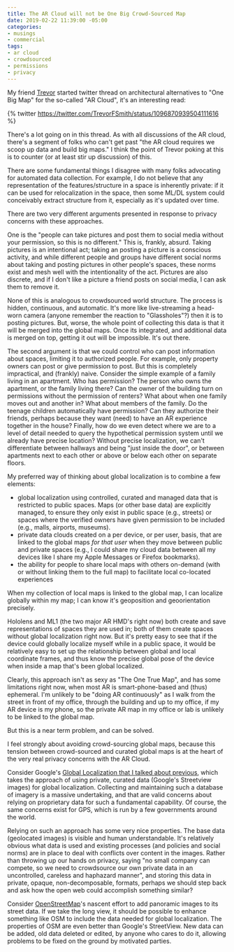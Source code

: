 ```yaml
---
title: The AR Cloud will not be One Big Crowd-Sourced Map
date: 2019-02-22 11:39:00 -05:00
categories:
- musings
- commercial
tags:
- ar cloud
- crowdsourced
- permissions
- privacy
---
```


My friend [Trevor](https://trevor.smith.name/) started twitter thread on architectural alternatives to "One Big Map" for the so-called "AR Cloud", it's an interesting read:

{% twitter https://twitter.com/TrevorFSmith/status/1096870939504111616 %}

There's a lot going on in this thread.  As with all discussions of the AR cloud, there's a segment of folks who can't get past "the AR cloud requires we scoop up data and build big maps."  I think the point of Trevor poking at this is to counter (or at least stir up discussion) of this.  

There are some fundamental things I disagree with many folks advocating for automated data collection. For example, I do not believe that any representation of the features/structure in a space is inherently private:  if it can be used for relocalization in the space, then some ML/DL system could conceivably extract structure from it, especially as it's updated over time.

There are two very different arguments presented in response to privacy concerns with these approaches.  

One is the "people can take pictures and post them to social media without your permission, so this is no different."  This is, frankly, absurd. Taking pictures is an intentional act; taking an posting a picture is a conscious activity, and while different people and groups have different social norms about taking and posting pictures in other people's spaces, these norms exist and mesh well with the intentionality of the act. Pictures are also discrete, and if I don't like a picture a friend posts on social media, I can ask them to remove it. 

None of this is analogous to crowdsourced world structure.  The process is hidden, continuous, and automatic.  It's more like live-streaming a head-worn camera (anyone remember the reaction to "Glassholes"?) then it is to posting pictures.  But, worse, the whole point of collecting this data is that it will be merged into the global maps.  Once its integrated, and additional data is merged on top, getting it out will be impossible. It's out there.

The second argument is that we could control who can post information about spaces, limiting it to authorized people.  For example, only property owners can post or give permission to post. But this is completely impractical, and (frankly) naive.  Consider the simple example of a family living in an apartment.  Who has permission?  The person who owns the apartment, or the family living there?  Can the owner of the building turn on permissions without the permission of renters?  What about when one family moves out and another in? What about members of the family.  Do the teenage children automatically have permission?  Can they authorize their friends, perhaps because they want (need) to have an AR experience together in the house?  Finally, how do we even detect where we are to a level of detail needed to query the hypothetical permission system until we already have precise location?  Without precise localization, we can't differentiate between hallways and being "just inside the door", or between apartments next to each other or above or below each other on separate floors.

My preferred way of thinking about global localization is to combine a few elements:
- global localization using controlled, curated and managed data that is restricted to public spaces. Maps (or other base data) are explicitly managed, to ensure they only exist in public space (e.g., streets) or spaces where the verified owners have given permission to be included (e.g., malls, airports, museums). 
- private data clouds created on a per device, or per user, basis, that are linked to the global maps _for that user_ when they move between public and private spaces (e.g., I could share my cloud data between all my devices like I share my Apple Messages or Firefox bookmarks).
- the ability for people to share local maps with others on-demand (with or without linking them to the full map) to facilitate local co-located experiences

When my collection of local maps is linked to the global map, I can localize globally within my map;  I can know it's geoposition and geoorientation precisely.  

Hololens and ML1 (the two major AR HMD's right now) both create and save representations of spaces they are used in;  both of them create spaces without global localization right now.  But it's pretty easy to see that if the device could globally localize myself while in a public space, it would be relatively easy to set up the relationship between global and local coordinate frames, and thus know the precise global pose of the device when inside a map that's been global localized.

Clearly, this approach isn't as sexy as "The One True Map", and has some limitations right now, when most AR is smart-phone-based and (thus) ephemeral. I'm unlikely to be "doing AR continuously" as I walk from the street in front of my office, through the building and up to my office, if my AR device is my phone, so the private AR map in my office or lab is unlikely to be linked to the global map.  

But this is a near term problem, and can be solved.

I feel strongly about avoiding crowd-sourcing global maps, because this tension between crowd-sourced and curated global maps is at the heart of the very real privacy concerns with the AR Cloud. 

Consider Google's [Global Localization that I talked about previous](), which takes the approach of using private, curated data (Google's Streetview images) for global localization.  Collecting and maintaining such a database of imagery is a massive undertaking, and that are valid concerns about relying on proprietary data for such a fundamental capability.  Of course, the same concerns exist for GPS, which is run by a few governments around the world.  

Relying on such an approach has some very nice properties. The base data (geolocated images) is visible and human understandable. It's relatively obvious what data is used and existing processes (and policies and social norms) are in place to deal with conflicts over content in the images.  Rather than throwing up our hands on privacy, saying "no small company can compete, so we need to crowdsource our own private data in an uncontrolled, careless and haphazard manner", and storing this data in private, opaque, non-decomposable, formats, perhaps we should step back and ask how the open web could accomplish something similar?

Consider [OpenStreetMap]()'s nascent effort to add panoramic images to its street data. If we take the long view, it should be possible to enhance something like OSM to include the data needed for global localization.  The properties of OSM are even better than Google's StreetView.  New data can be added, old data deleted or edited, by anyone who cares to do it, allowing problems to be fixed on the ground by motivated parties.  


